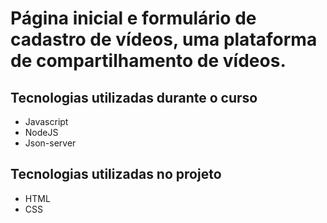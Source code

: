 # Página inicial e formulário de cadastro de vídeos, uma plataforma de compartilhamento de vídeos.

## Tecnologias utilizadas durante o curso
* Javascript
* NodeJS
* Json-server

## Tecnologias utilizadas no projeto
* HTML
* CSS
